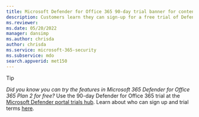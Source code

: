 ```yaml
---
title: Microsoft Defender for Office 365 90-day trial banner for content
description: Customers learn they can sign-up for a free trial of Defender for Office 365.
ms.reviewer: 
ms.date: 05/20/2022
manager: dansimp
ms.author: chrisda
author: chrisda
ms.service: microsoft-365-security
ms.subservice: mdo
search.appverid: met150
---
```


> [!TIP]
> *Did you know you can try the features in Microsoft 365 Defender for Office 365 Plan 2 for free?* Use the 90-day Defender for Office 365 trial at the [Microsoft Defender portal trials hub](https://security.microsoft.com/trialHorizontalHub?sku=MDO&ref=DocsRef). Learn about who can sign up and trial terms [here](../office-365-security/try-microsoft-defender-for-office-365.md).
